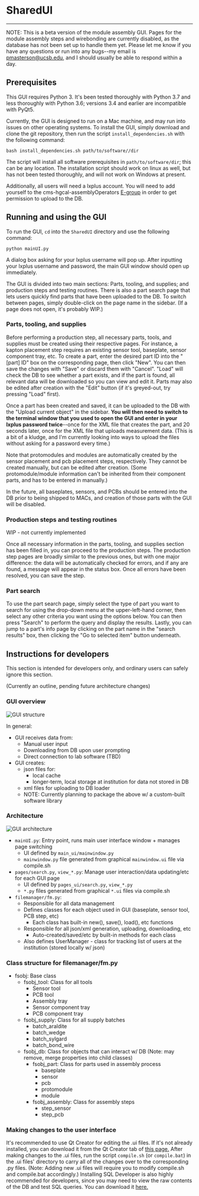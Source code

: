 # SharedUI

------

NOTE:  This is a beta version of the module assembly GUI.  Pages for the module assembly steps and wirebonding are currently disabled, as the database has not been set up to handle them yet.  Please let me know if you have any questions or run into any bugs--my email is pmasterson@ucsb.edu, and I should usually be able to respond within a day.

## Prerequisites

This GUI requires Python 3.  It's been tested thoroughly with Python 3.7 and less thoroughly with Python 3.6; versions 3.4 and earlier are incompatible with PyQt5.

Currently, the GUI is designed to run on a Mac machine, and may run into issues on other operating systems.  To install the GUI, simply download and clone the git repository, then run the script `install_dependencies.sh` with the following command:

```
bash install_dependencies.sh path/to/software//dir
```

The script will install all software prerequisites in `path/to/software/dir`; this can be any location.  The installation script should work on linux as well, but has not been tested thoroughly, and will not work on Windows at present.

Additionally, all users will need a lxplus account.  You will need to add yourself to the cms-hgcal-assemblyOperators [E-group](https://e-groups.cern.ch/e-groups/EgroupsSearchForm.do) in order to get permission to upload to the DB.

## Running and using the GUI

To run the GUI, `cd` into the `SharedUI` directory and use the following command:

```
python mainUI.py
```

A dialog box asking for your lxplus username will pop up.  After inputting your lxplus username and password, the main GUI window should open up immediately.

The GUI is divided into two main sections:  Parts, tooling, and supplies; and production steps and testing routines.  There is also a part search page that lets users quickly find parts that have been uploaded to the DB.  To switch between pages, simply double-click on the page name in the sidebar.  (If a page does not open, it's probably WIP.)

### Parts, tooling, and supplies

Before performing a production step, all necessary parts, tools, and supplies must be created using their respective pages.  For instance, a kapton placement step requires an existing sensor tool, baseplate, sensor component tray, etc.  To create a part, enter the desired part ID into the "[part] ID" box on the corresponding page, then click "New".  You can then save the changes with "Save" or discard them with "Cancel".  "Load" will check the DB to see whether a part exists, and if the part is found, all relevant data will be downloaded so you can view and edit it.  Parts may also be edited after creation with the "Edit" button (if it's greyed-out, try pressing "Load" first).

Once a part has been created and saved, it can be uploaded to the DB with the "Upload current object" in the sidebar.  **You will then need to switch to the terminal window that you used to open the GUI and enter in your lxplus password twice**--once for the XML file that creates the part, and 20 seconds later, once for the XML file that uploads measurement data.  (This is a bit of a kludge, and I'm currently looking into ways to upload the files without asking for a password every time.)

Note that protomodules and modules are automatically created by the sensor placement and pcb placement steps, respectively.  They cannot be created manually, but can be edited after creation.  (Some protomodule/module information can't be inherited from their component parts, and has to be entered in manually.)

In the future, all baseplates, sensors, and PCBs should be entered into the DB prior to being shipped to MACs, and creation of those parts with the GUI will be disabled.

### Production steps and testing routines

WIP - not currently implemented

Once all necessary information in the parts, tooling, and supplies section has been filled in, you can proceed to the production steps.  The production step pages are broadly similar to the previous ones, but with one major difference:  the data will be automatically checked for errors, and if any are found, a message will appear in the status box.  Once all errors have been resolved, you can save the step.

### Part search

To use the part search page, simply select the type of part you want to search for using the drop-down menu at the upper-left-hand corner, then select any other criteria you want using the options below.  You can then press "Search" to perform the query and display the results.  Lastly, you can jump to a part's info page by clicking on the part name in the "search results" box, then clicking the "Go to selected item" button underneath.


## Instructions for developers

This section is intended for developers only, and ordinary users can safely ignore this section.

(Currently an outline, pending future architecture changes)

### GUI overview

![GUI structure](https://user-images.githubusercontent.com/53322354/234279465-5c297726-f480-40dd-97ca-77bf5f68c5c6.png)

In general:
- GUI receives data from:
   - Manual user input
   - Downloading from DB upon user prompting
   - Direct connection to lab software (TBD)
- GUI creates:
   - json files for:
      - local cache
      - longer-term, local storage at institution for data not stored in DB
   - xml files for uploading to DB loader
   - NOTE:  Currently planning to package the above w/ a custom-built software library

### Architecture

![GUI architecture](https://user-images.githubusercontent.com/53322354/234278118-5038d9ed-7e29-44b0-bb62-816cb76a5dd7.png)

- `mainUI.py`:  Entry point, runs main user interface window + manages page switching
   - UI defined by `main_ui/mainwindow.py`
   - `mainwindow.py` file generated from graphical `mainwindow.ui` file via compile.sh
- `pages/search.py`, `view_*.py`:  Manage user interaction/data updating/etc for each GUI page
   - UI defined by `pages_ui/search.py`, `view_*.py`
   - `*.py` files generated from graphical `*.ui` files via compile.sh
- `filemanager/fm.py`:
   - Responsible for all data management
   - Defines classes for each object used in GUI (baseplate, sensor tool, PCB step, etc)
      - Each class has built-in new(), save(), load(), etc functions
   - Responsible for all json/xml generation, uploading, downloading, etc
      - Auto-created/saved/etc by built-in methods for each class
   - Also defines UserManager - class for tracking list of users at the institution (stored locally w/ json)

### Class structure for filemanager/fm.py

- fsobj:  Base class
   - fsobj\_tool:  Class for all tools
      - Sensor tool
      - PCB tool
      - Assembly tray
      - Sensor component tray
      - PCB component tray
   - fsobj\_supply:  Class for all supply batches
      - batch\_araldite
      - batch\_wedge
      - batch\_sylgard
      - batch\_bond\_wire
   - fsobj\_db:  Class for objects that can interact w/ DB (Note: may remove, merge properties into child classes)
      - fsobj\_part:  Class for parts used in assembly process
          - baseplate
          - sensor
          - pcb
          - protomodule
          - module
      - fsobj\_assembly:  Class for assembly steps
          - step\_sensor
          - step\_pcb

### Making changes to the user interface

It's recommended to use Qt Creator for editing the .ui files.  If it's not already installed, you can download it from the Qt Creator tab of [this page.](https://www.qt.io/offline-installers)  After making changes to the .ui files, run the script `compile.sh` (or `compile.bat`) in the .ui files' directory to carry all of the changes over to the corresponding .py files.  (Note:  Adding new .ui files will require you to modify compile.sh and compile.bat accordingly.)  Installing SQL Developer is also highly recommended for developers, since you may need to view the raw contents of the DB and test SQL queries.  You can download it [here.](https://www.oracle.com/database/sqldeveloper/technologies/download/)




